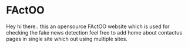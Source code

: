 # FActOO
Hey hi there.. this an opensource FActOO website which is used for checking the fake news detection 
feel free to add home about contactus pages in single site which out using multiple sites.

